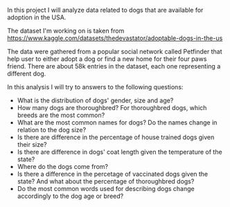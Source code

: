 In this project I will analyze data related to dogs that are available for adoption in the USA.

The dataset I'm working on is taken from https://www.kaggle.com/datasets/thedevastator/adoptable-dogs-in-the-us

The data were gathered from a popular social network called Petfinder that help user to either adopt a dog or find a new home for their four paws friend. There are about 58k entries in the dataset, each one representing a different dog.

In this analysis I will try to answers to the following questions:
 - What is the distribution of dogs' gender, size and age?
 - How many dogs are thoroughbred? For thoroughbred dogs, which breeds are the most common?
 - What are the most common names for dogs? Do the names change in relation to the dog size?
 - Is there are difference in the percentage of house trained dogs given their size?
 - Is there are difference in dogs' coat length given the temperature of the state?
 - Where do the dogs come from?
 - Is there a difference in the percetage of vaccinated dogs given the state? And what about the percentage of thoroughbred dogs?
 - Do the most common words used for describing dogs change accordingly to the dog age or breed?